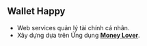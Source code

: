 ## Wallet Happy

- Web services quản lý tài chính cá nhân.
- Xây dựng dựa trên Ứng dụng [**Money Lover**](https://moneylover.me/vi/ "Money Lover's Homepage").
